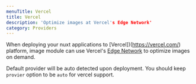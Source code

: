 ```yaml
---
menuTitle: Vercel
title: Vercel
description: 'Optimize images at Vercel's Edge Network'
category: Providers
---
```


When deploying your nuxt applications to [Vercel])(https://vercel.com/) platform,
image module can use Vercel's [Edge Network](https://vercel.com/docs/edge-network/overview) to optimize images on demand.

Default provider will be auto detected upon deployment. You should keep `provier` option to be `auto` for vercel support.

